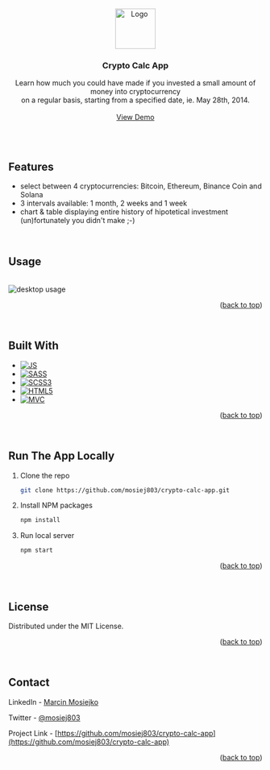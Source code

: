 <a name="readme-top"></a>

<!-- PROJECT LOGO -->
<br />
<div align="center">
  <a href="https://github.com/mosiej803/crypto-calc-app">
    <img src="https://raw.githubusercontent.com/mosiej803/crypto-calc/main/src/img/favicon-192.png" alt="Logo" width="80" height="80">
  </a>

<h3 align="center">Crypto Calc App</h3>

  <p align="center">
    Learn how much you could have made if you invested a small amount of money into cryptocurrency<br />on a regular basis, starting from a specified date, ie. May 28th, 2014.
    <br />
    <br />
    <a href="https://crypto-calc-app.netlify.app/">View Demo</a>
  </p>
</div>

<br />
<br />

<!-- FEATURES -->
## Features

* select between 4 cryptocurrencies: Bitcoin, Ethereum, Binance Coin and Solana
* 3 intervals available: 1 month, 2 weeks and 1 week
* chart & table displaying entire history of hipotetical investment (un)fortunately you didn't make ;-)

<br />

<!-- SCREENSHOTS -->

## Usage
<br />
<img src="https://github.com/mosiej803/crypto-calc-app/blob/main/src/img/screenshots/crypto%20calc%20usage.gif" alt="desktop usage" />

<p align="right">(<a href="#readme-top">back to top</a>)</p>
<br />

<!-- BUILT WITH -->
## Built With

* [![JS][Javascript]][Javascript-url]
* [![SASS][SASS]][SASS-url]
* [![SCSS3][CSS3]][CSS3-url]
* [![HTML5][HTML5]][HTML5-url]
* [![MVC][MVC Architecture]][MVC-url]

<p align="right">(<a href="#readme-top">back to top</a>)</p>
<br />

<!-- RUN LOCALLY -->
## Run The App Locally

1. Clone the repo
   ```sh
   git clone https://github.com/mosiej803/crypto-calc-app.git
   ```
2. Install NPM packages
   ```sh
   npm install
   ```
3. Run local server
   ```sh
   npm start
   ```

<p align="right">(<a href="#readme-top">back to top</a>)</p>
<br />

<!-- LICENSE -->
## License

Distributed under the MIT License.

<p align="right">(<a href="#readme-top">back to top</a>)</p>
<br />

<!-- CONTACT -->
## Contact

LinkedIn - [Marcin Mosiejko](https://www.linkedin.com/in/marcin-mosiejko-45937051/)

Twitter - [@mosiej803](https://twitter.com/mosiej803)

Project Link - [https://github.com/mosiej803/crypto-calc-app](https://github.com/mosiej803/crypto-calc-app)

<p align="right">(<a href="#readme-top">back to top</a>)</p>


<!-- LINKS -->

[Javascript]: https://img.shields.io/badge/JavaScript-323330?style=for-the-badge&logo=javascript&logoColor=F7DF1E
[Javascript-url]: https://www.javascript.com/

[CSS3]: https://img.shields.io/badge/CSS3-1572B6?style=for-the-badge&logo=css3&logoColor=white
[CSS3-url]: https://www.w3.org/Style/CSS/Overview.en.html

[SASS]: https://img.shields.io/badge/Sass-CC6699?style=for-the-badge&logo=sass&logoColor=white
[SASS-url]: https://sass-lang.com/

[HTML5]: https://img.shields.io/badge/HTML5-E34F26?style=for-the-badge&logo=html5&logoColor=white
[HTML5-url]: https://html5.org/

[MVC Architecture]: https://img.shields.io/badge/MVC-Architecture-green?style=for-the-badge
[MVC-url]: https://www.freecodecamp.org/news/the-model-view-controller-pattern-mvc-architecture-and-frameworks-explained/

